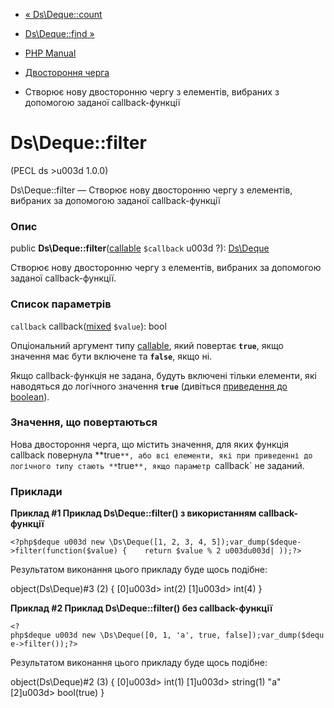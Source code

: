 - [« Ds\Deque::count](ds-deque.count.md)
- [Ds\Deque::find »](ds-deque.find.md)

- [PHP Manual](index.md)
- [Двостороння черга](class.ds-deque.md)
- Створює нову двосторонню чергу з елементів, вибраних з
допомогою заданої callback-функції

# Ds\Deque::filter

(PECL ds \>u003d 1.0.0)

Ds\Deque::filter — Створює нову двосторонню чергу з елементів,
вибраних за допомогою заданої callback-функції

### Опис

public **Ds\Deque::filter**([callable](language.types.callable.md)
`$callback` u003d ?): [Ds\Deque](class.ds-deque.md)

Створює нову двосторонню чергу з елементів, вибраних за допомогою
заданої callback-функції.

### Список параметрів

`callback`
callback([mixed](language.types.declarations.md#language.types.declarations.mixed)
`$value`): bool

Опціональний аргумент типу [callable](language.types.callable.md),
який повертає **`true`**, якщо значення має бути включене та
**`false`**, якщо ні.

Якщо callback-функція не задана, будуть включені тільки елементи,
які наводяться до логічного значення **`true`** (дивіться
[приведення до
boolean](language.types.boolean.md#language.types.boolean.casting)).

### Значення, що повертаються

Нова двостороння черга, що містить значення, для яких функція
callback повернула **true`**, або всі елементи, які при приведенні
до логічного типу стають **`true`**, якщо параметр `callback` не
заданий.

### Приклади

**Приклад #1 Приклад **Ds\Deque::filter()** з використанням
callback-функції**

` <?php$deque u003d new \Ds\Deque([1, 2, 3, 4, 5]);var_dump($deque->filter(function($value) {    return $value % 2 u003du003d| ));?> `

Результатом виконання цього прикладу буде щось подібне:

object(Ds\Deque)#3 (2) {
[0]u003d>
int(2)
[1]u003d>
int(4)
}

**Приклад #2 Приклад **Ds\Deque::filter()** без callback-функції**

` <?php$deque u003d new \Ds\Deque([0, 1, 'a', true, false]);var_dump($deque->filter());?> `

Результатом виконання цього прикладу буде щось подібне:

object(Ds\Deque)#2 (3) {
[0]u003d>
int(1)
[1]u003d>
string(1) "a"
[2]u003d>
bool(true)
}
